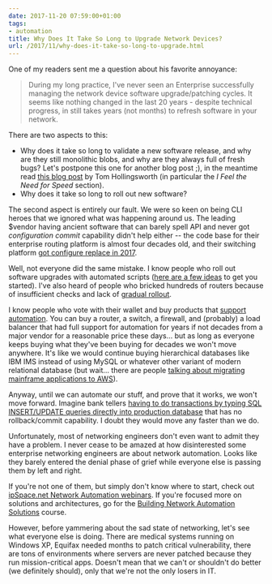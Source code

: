 ```yaml
---
date: 2017-11-20 07:59:00+01:00
tags:
- automation
title: Why Does It Take So Long to Upgrade Network Devices?
url: /2017/11/why-does-it-take-so-long-to-upgrade.html
---
```

One of my readers sent me a question about his favorite annoyance:

> During my long practice, I've never seen an Enterprise successfully managing the network device software upgrade/patching cycles. It seems like nothing changed in the last 20 years - despite technical progress, in still takes years (not months) to refresh software in your network.

There are two aspects to this:
<!--more-->
-   Why does it take so long to validate a new software release, and why are they still monolithic blobs, and why are they always full of fresh bugs? Let's postpone this one for another blog post ;), in the meantime read [this blog post](http://gestaltit.com/exclusive/tom/vendors-vars-enemy) by Tom Hollingsworth (in particular the *I Feel the Need for Speed* section).
-   Why does it take so long to roll out new software?

The second aspect is entirely our fault. We were so keen on being CLI heroes that we ignored what was happening around us. The leading $vendor having ancient software that can barely spell API and never got _configuration commit_ capability didn't help either -- the code base for their enterprise routing platform is almost four decades old, and their switching platform [got configure replace in 2017](https://blog.ipspace.net/2017/11/update-cisco-nexus-switches.html).

Well, not everyone did the same mistake. I know people who roll out software upgrades with automated scripts ([here are a few ideas](https://blog.ipspace.net/2017/08/upgrade-network-device-software-with.html) to get you started). I've also heard of people who bricked hundreds of routers because of insufficient checks and lack of [gradual rollout](https://networkingnerd.net/2016/04/20/automating-change-with-help-from-fibonacci/).

I know people who vote with their wallet and buy products that [support automation](https://blog.ipspace.net/2016/10/network-automation-rfp-requirements.html). You can buy a router, a switch, a firewall, and (probably) a load balancer that had full support for automation for years if not decades from a major vendor for a reasonable price these days... but as long as everyone keeps buying what they've been buying for decades we won't move anywhere. It's like we would continue buying hierarchical databases like IBM IMS instead of using MySQL or whatever other variant of modern relational database (but wait... there are people [talking about migrating mainframe applications to AWS](https://medium.com/aws-enterprise-collection/yes-you-can-migrate-your-mainframe-to-the-cloud-92df0277d1ac)).

Anyway, until we can automate our stuff, and prove that it works, we won't move forward. Imagine bank tellers [having to do transactions by typing SQL INSERT/UPDATE queries directly into production database](https://blog.ipspace.net/2019/05/stop-low-level-configuration.html) that has no rollback/commit capability. I doubt they would move any faster than we do.

Unfortunately, most of networking engineers don't even want to admit they have a problem. I never cease to be amazed at how disinterested some enterprise networking engineers are about network automation. Looks like they barely entered the denial phase of grief while everyone else is passing them by left and right.

If you're not one of them, but simply don't know where to start, check out [ipSpace.net Network Automation webinars](http://www.ipspace.net/Roadmap/Network_Automation_webinars). If you're focused more on solutions and architectures, go for the [Building Network Automation Solutions](http://www.ipspace.net/Building_Network_Automation_Solutions) course.

However, before yammering about the sad state of networking, let's see what everyone else is doing. There are medical systems running on Windows XP, Equifax needed months to patch critical vulnerability, there are tons of environments where servers are never patched because they run mission-critical apps. Doesn't mean that we can't or shouldn't do better (we definitely should), only that we're not the only losers in IT.
